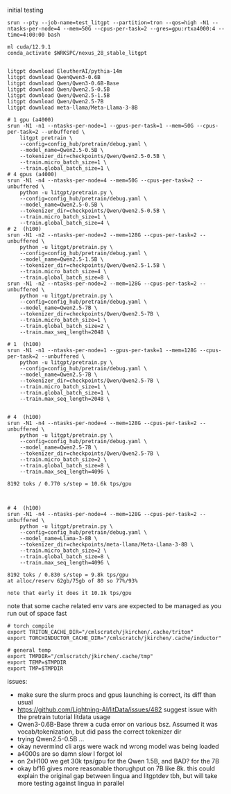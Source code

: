 initial testing

```
srun --pty --job-name=test_litgpt --partition=tron --qos=high -N1 --ntasks-per-node=4 --mem=50G --cpus-per-task=2 --gres=gpu:rtxa4000:4 --time=4:00:00 bash

ml cuda/12.9.1
conda_activate $WRKSPC/nexus_28_stable_litgpt


litgpt download EleutherAI/pythia-14m
litgpt download QwenQwen3-0.6B
litgpt download Qwen/Qwen3-0.6B-Base
litgpt download Qwen/Qwen2.5-0.5B
litgpt download Qwen/Qwen2.5-1.5B
litgpt download Qwen/Qwen2.5-7B
litgpt download meta-llama/Meta-Llama-3-8B

# 1 gpu (a4000)
srun -N1 -n1 --ntasks-per-node=1 --gpus-per-task=1 --mem=50G --cpus-per-task=2 --unbuffered \
    litgpt pretrain \
    --config=config_hub/pretrain/debug.yaml \
    --model_name=Qwen2.5-0.5B \
    --tokenizer_dir=checkpoints/Qwen/Qwen2.5-0.5B \
    --train.micro_batch_size=1 \
    --train.global_batch_size=1 \
# 4 gpus (a4000)
srun -N1 -n4 --ntasks-per-node=4 --mem=50G --cpus-per-task=2 --unbuffered \
    python -u litgpt/pretrain.py \
    --config=config_hub/pretrain/debug.yaml \
    --model_name=Qwen2.5-0.5B \
    --tokenizer_dir=checkpoints/Qwen/Qwen2.5-0.5B \
    --train.micro_batch_size=1 \
    --train.global_batch_size=4 \
# 2  (h100)
srun -N1 -n2 --ntasks-per-node=2 --mem=128G --cpus-per-task=2 --unbuffered \
    python -u litgpt/pretrain.py \
    --config=config_hub/pretrain/debug.yaml \
    --model_name=Qwen2.5-1.5B \
    --tokenizer_dir=checkpoints/Qwen/Qwen2.5-1.5B \
    --train.micro_batch_size=4 \
    --train.global_batch_size=8 \
srun -N1 -n2 --ntasks-per-node=2 --mem=128G --cpus-per-task=2 --unbuffered \
    python -u litgpt/pretrain.py \
    --config=config_hub/pretrain/debug.yaml \
    --model_name=Qwen2.5-7B \
    --tokenizer_dir=checkpoints/Qwen/Qwen2.5-7B \
    --train.micro_batch_size=1 \
    --train.global_batch_size=2 \
    --train.max_seq_length=2048 \

# 1  (h100)
srun -N1 -n1 --ntasks-per-node=1 --gpus-per-task=1 --mem=128G --cpus-per-task=2 --unbuffered \
    python -u litgpt/pretrain.py \
    --config=config_hub/pretrain/debug.yaml \
    --model_name=Qwen2.5-7B \
    --tokenizer_dir=checkpoints/Qwen/Qwen2.5-7B \
    --train.micro_batch_size=1 \
    --train.global_batch_size=1 \
    --train.max_seq_length=2048 \


# 4  (h100)
srun -N1 -n4 --ntasks-per-node=4 --mem=128G --cpus-per-task=2 --unbuffered \
    python -u litgpt/pretrain.py \
    --config=config_hub/pretrain/debug.yaml \
    --model_name=Qwen2.5-7B \
    --tokenizer_dir=checkpoints/Qwen/Qwen2.5-7B \
    --train.micro_batch_size=2 \
    --train.global_batch_size=8 \
    --train.max_seq_length=4096 \

8192 toks / 0.770 s/step = 10.6k tps/gpu



# 4  (h100)
srun -N1 -n4 --ntasks-per-node=4 --mem=128G --cpus-per-task=2 --unbuffered \
    python -u litgpt/pretrain.py \
    --config=config_hub/pretrain/debug.yaml \
    --model_name=Llama-3-8B \
    --tokenizer_dir=checkpoints/meta-llama/Meta-Llama-3-8B \
    --train.micro_batch_size=2 \
    --train.global_batch_size=8 \
    --train.max_seq_length=4096 \

8192 toks / 0.830 s/step = 9.8k tps/gpu
at alloc/reserv 62gb/75gb of 80 so 77%/93%

note that early it does it 10.1k tps/gpu 
```

note that some cache related env vars are expected to be managed as you run out of space fast
```
# torch compile
export TRITON_CACHE_DIR="/cmlscratch/jkirchen/.cache/triton"
export TORCHINDUCTOR_CACHE_DIR="/cmlscratch/jkirchen/.cache/inductor"

# general temp
export TMPDIR="/cmlscratch/jkirchen/.cache/tmp"
export TEMP=$TMPDIR
export TMP=$TMPDIR
```

issues:
- make sure the slurm procs and gpus launching is correct, its diff than usual
- https://github.com/Lightning-AI/litData/issues/482 suggest issue with the pretrain tutorial litdata usage
- Qwen3-0.6B-Base threw a cuda error on various bsz. Assumed it was vocab/tokenization, but did pass the correct tokenizer dir
- trying Qwen2.5-0.5B ... 
- okay nevermind cli args were wack nd wrong model was being loaded
- a4000s are so damn slow I forgot lol
- on 2xH100 we get 30k tps/gpu for the Qwen 1.5B, and  BAD?   for the 7B
- okay bf16 gives more reasonable thorughput on 7B like 8k. this could explain the original gap between lingua and litgptdev tbh, but will take more testing
against lingua in parallel



